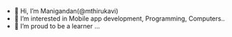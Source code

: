 - 👋 Hi, I’m Manigandan(@mthirukavi)
- 👀 I’m interested in Mobile app development, Programming, Computers..
- 🌱 I’m proud to be a learner ...


<!---
mthirukavi/mthirukavi is a ✨ special ✨ repository because its `README.md` (this file) appears on your GitHub profile.
You can click the Preview link to take a look at your changes.
--->
